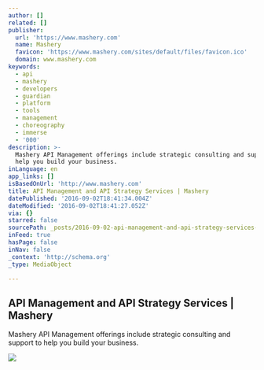 ```yaml
---
author: []
related: []
publisher:
  url: 'https://www.mashery.com'
  name: Mashery
  favicon: 'https://www.mashery.com/sites/default/files/favicon.ico'
  domain: www.mashery.com
keywords:
  - api
  - mashery
  - developers
  - guardian
  - platform
  - tools
  - management
  - choreography
  - immerse
  - '000'
description: >-
  Mashery API Management offerings include strategic consulting and support to
  help you build your business.
inLanguage: en
app_links: []
isBasedOnUrl: 'http://www.mashery.com'
title: API Management and API Strategy Services | Mashery
datePublished: '2016-09-02T18:41:34.004Z'
dateModified: '2016-09-02T18:41:27.052Z'
via: {}
starred: false
sourcePath: _posts/2016-09-02-api-management-and-api-strategy-services-or-mashery.md
inFeed: true
hasPage: false
inNav: false
_context: 'http://schema.org'
_type: MediaObject

---
```

<article style=""><h1>API Management and API Strategy Services | Mashery</h1><p>Mashery API Management offerings include strategic consulting and support to help you build your business.</p><img src="https://www.mashery.com/sites/default/files/styles/640x480/public/fields/field_image_logo/cocacola-enterprises.png?itok=XJ4WYxTj" /></article>